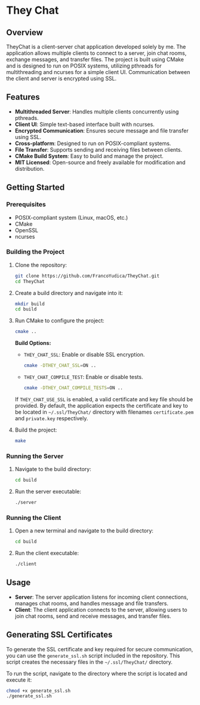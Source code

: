# They Chat

## Overview

TheyChat is a client-server chat application developed solely by me. The application allows multiple clients to connect to a server, join chat rooms, exchange messages, and transfer files. The project is built using CMake and is designed to run on POSIX systems, utilizing pthreads for multithreading and ncurses for a simple client UI. Communication between the client and server is encrypted using SSL.

## Features

- **Multithreaded Server**: Handles multiple clients concurrently using pthreads.
- **Client UI**: Simple text-based interface built with ncurses.
- **Encrypted Communication**: Ensures secure message and file transfer using SSL.
- **Cross-platform**: Designed to run on POSIX-compliant systems.
- **File Transfer**: Supports sending and receiving files between clients.
- **CMake Build System**: Easy to build and manage the project.
- **MIT Licensed**: Open-source and freely available for modification and distribution.

## Getting Started

### Prerequisites

- POSIX-compliant system (Linux, macOS, etc.)
- CMake
- OpenSSL
- ncurses

### Building the Project

1. Clone the repository:
    ```sh
    git clone https://github.com/FrancoYudica/TheyChat.git
    cd TheyChat
    ```

2. Create a build directory and navigate into it:
    ```sh
    mkdir build
    cd build
    ```

3. Run CMake to configure the project:
    ```sh
    cmake ..
    ```

    **Build Options:**
    - `THEY_CHAT_SSL`: Enable or disable SSL encryption.
      ```sh
      cmake -DTHEY_CHAT_SSL=ON ..
      ```
    - `THEY_CHAT_COMPILE_TEST`: Enable or disable tests.
      ```sh
      cmake -DTHEY_CHAT_COMPILE_TESTS=ON ..
      ```

    If `THEY_CHAT_USE_SSL` is enabled, a valid certificate and key file should be provided. By default, the application expects the certificate and key to be located in `~/.ssl/TheyChat/` directory with filenames `certificate.pem` and `private.key` respectively.

4. Build the project:
    ```sh
    make
    ```

### Running the Server

1. Navigate to the build directory:
    ```sh
    cd build
    ```

2. Run the server executable:
    ```sh
    ./server
    ```

### Running the Client

1. Open a new terminal and navigate to the build directory:
    ```sh
    cd build
    ```

2. Run the client executable:
    ```sh
    ./client
    ```

## Usage

- **Server**: The server application listens for incoming client connections, manages chat rooms, and handles message and file transfers.
- **Client**: The client application connects to the server, allowing users to join chat rooms, send and receive messages, and transfer files.

## Generating SSL Certificates

To generate the SSL certificate and key required for secure communication, you can use the `generate_ssl.sh` script included in the repository. This script creates the necessary files in the `~/.ssl/TheyChat/` directory.

To run the script, navigate to the directory where the script is located and execute it:

```sh
chmod +x generate_ssl.sh
./generate_ssl.sh
